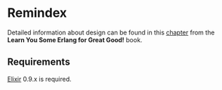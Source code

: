 # Remindex

Detailed information about design can be found in this [chapter](http://learnyousomeerlang.com/designing-a-concurrent-application) from the **Learn You Some Erlang for Great Good!** book.

## Requirements

[Elixir](http://elixir-lang.org) 0.9.x is required.
